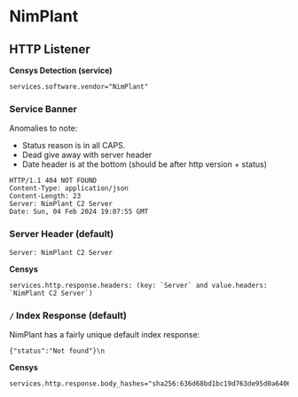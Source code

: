 # NimPlant

## HTTP Listener

**Censys Detection (service)**

```text
services.software.vendor="NimPlant"
```

### Service Banner

Anomalies to note:

* Status reason is in all CAPS.
* Dead give away with server header
* Date header is at the bottom (should be after http version + status)

```text
HTTP/1.1 404 NOT FOUND
Content-Type: application/json
Content-Length: 23
Server: NimPlant C2 Server
Date: Sun, 04 Feb 2024 19:07:55 GMT
```

### Server Header (default)

```text
Server: NimPlant C2 Server
```

**Censys**

```text
services.http.response.headers: (key: `Server` and value.headers: `NimPlant C2 Server`)
```

### `/` Index Response (default)

NimPlant has a fairly unique default index response:

```text
{"status":"Not found"}\n
```

**Censys**

```text
services.http.response.body_hashes="sha256:636d68bd1bc19d763de95d0a6406f4f77953f9973389857353ac445e2b6fff87"
```
